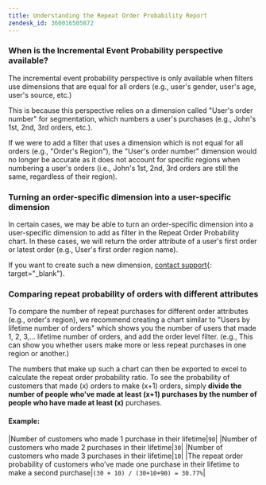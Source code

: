 ```yaml
---
title: Understanding the Repeat Order Probability Report
zendesk_id: 360016505872
---
```


### When is the Incremental Event Probability perspective available?

The incremental event probability perspective is only available when filters use dimensions that are equal for all orders (e.g., user's gender, user's age, user's source, etc.)

This is because this perspective relies on a dimension called "User's order number" for segmentation, which numbers a user's purchases (e.g., John's 1st, 2nd, 3rd orders, etc.).

If we were to add a filter that uses a dimension which is not equal for all orders (e.g., "Order's Region"), the "User's order number" dimension would no longer be accurate as it does not account for specific regions when numbering a user's orders (i.e., John's 1st, 2nd, 3rd orders are still the same, regardless of their region).

### Turning an order-specific dimension into a user-specific dimension

In certain cases, we may be able to turn an order-specific dimension into a user-specific dimension to add as filter in the Repeat Order Probability chart. In these cases, we will return the order attribute of a user's first order or latest order (e.g., User's first order region name).

If you want to create such a new dimension, [contact support](../../getting-started/support.md){: target="_blank"}.

### Comparing repeat probability of orders with different attributes

To compare the number of repeat purchases for different order attributes (e.g., order's region), we recommend creating a chart similar to "Users by lifetime number of orders" which shows you the number of users that made 1, 2, 3,... lifetime number of orders, and add the order level filter. (e.g., This can show you whether users make more or less repeat purchases in one region or another.)

The numbers that make up such a chart can then be exported to excel to calculate the repeat order probability ratio. To see the probability of customers that made (x) orders to make (x+1) orders, simply **divide the number of people who’ve made at least (x+1) purchases by the number of people who have made at least (x)** purchases.

#### Example:

|Number of customers who made 1 purchase in their lifetime|`90`|
|Number of customers who made 2 purchases in their lifetime|`30`|
|Number of customers who made 3 purchases in their lifetime|`10`|
|The repeat order probability of customers who’ve made one purchase in their lifetime to make a second purchase|`(30 + 10) / (30+10+90) = 30.77%`|
